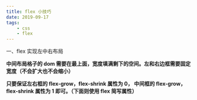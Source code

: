 ```yaml
---
title: flex 小技巧
date: 2019-09-17
tags:
    - css
    - flex
---
```


<script async src="https://production-assets.codepen.io/assets/embed/ei.js"></script>

一、flex 实现左中右布局

**中间布局格子的 dom 需要在最上面，宽度填满剩下的空间。左和右边框需要固定宽度（不会扩大也不会缩小）**

**只要保证左右框的 flex-grow，flex-shrink 属性为 0， 中间框的 flex-grow，flex-shrink 属性为 1 即可。（下面则使用 flex 简写属性）**

<p data-height="500" data-theme-id="dark" data-slug-hash="VwZEWWW" data-default-tab="css,result" data-user="howgraceu" data-embed-version="2" data-pen-title="CSS sidebar toggle" class="codepen"></p>